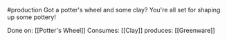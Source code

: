 #production 
Got a potter's wheel and some clay? You're all set for shaping up some pottery!

Done on: [[Potter's Wheel]]
Consumes: [[Clay]]
produces: [[Greenware]]
